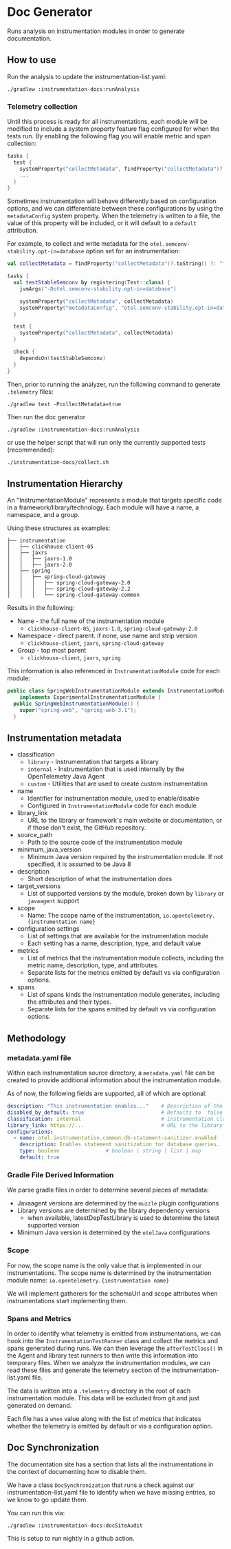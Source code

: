 # Doc Generator

Runs analysis on instrumentation modules in order to generate documentation.

## How to use

Run the analysis to update the instrumentation-list.yaml:

`./gradlew :instrumentation-docs:runAnalysis`

### Telemetry collection

Until this process is ready for all instrumentations, each module will be modified to include a
system property feature flag configured for when the tests run. By enabling the following flag you
will enable metric and span collection:

```kotlin
tasks {
  test {
    systemProperty("collectMetadata", findProperty("collectMetadata")?.toString() ?: "false")
    ...
  }
}
```

Sometimes instrumentation will behave differently based on configuration options, and we can
differentiate between these configurations by using the `metadataConfig` system property. When the
telemetry is written to a file, the value of this property will be included, or it will default to
a `default` attribution.

For example, to collect and write metadata for the `otel.semconv-stability.opt-in=database` option
set for an instrumentation:

```kotlin
val collectMetadata = findProperty("collectMetadata")?.toString() ?: "false"

tasks {
  val testStableSemconv by registering(Test::class) {
    jvmArgs("-Dotel.semconv-stability.opt-in=database")

    systemProperty("collectMetadata", collectMetadata)
    systemProperty("metadataConfig", "otel.semconv-stability.opt-in=database")
  }

  test {
    systemProperty("collectMetadata", collectMetadata)
  }

  check {
    dependsOn(testStableSemconv)
  }
}
```

Then, prior to running the analyzer, run the following command to generate `.telemetry` files:

`./gradlew test -PcollectMetadata=true`

Then run the doc generator

`./gradlew :instrumentation-docs:runAnalysis`

or use the helper script that will run only the currently supported tests (recommended):

```bash
./instrumentation-docs/collect.sh
```

## Instrumentation Hierarchy

An "InstrumentationModule" represents a module that targets specific code in a
framework/library/technology. Each module will have a name, a namespace, and a group.

Using these structures as examples:

```
├── instrumentation
│   ├── clickhouse-client-05
│   ├── jaxrs
│   │   ├── jaxrs-1.0
│   │   ├── jaxrs-2.0
│   ├── spring
│   │   ├── spring-cloud-gateway
│   │   │   ├── spring-cloud-gateway-2.0
│   │   │   ├── spring-cloud-gateway-2.2
│   │   │   └── spring-cloud-gateway-common
```

Results in the following:

* Name - the full name of the instrumentation module
  * `clickhouse-client-05`, `jaxrs-1.0`, `spring-cloud-gateway-2.0`
* Namespace - direct parent. if none, use name and strip version
  * `clickhouse-client`, `jaxrs`, `spring-cloud-gateway`
* Group - top most parent
  * `clickhouse-client`, `jaxrs`, `spring`

This information is also referenced in `InstrumentationModule` code for each module:

```java
public class SpringWebInstrumentationModule extends InstrumentationModule
    implements ExperimentalInstrumentationModule {
  public SpringWebInstrumentationModule() {
    super("spring-web", "spring-web-3.1");
  }
```

## Instrumentation metadata

* classification
  * `library` - Instrumentation that targets a library
  * `internal` - Instrumentation that is used internally by the OpenTelemetry Java Agent
  * `custom` - Utilities that are used to create custom instrumentation
* name
  * Identifier for instrumentation module, used to enable/disable
  * Configured in `InstrumentationModule` code for each module
* library_link
  * URL to the library or framework's main website or documentation, or if those don't exist, the
  GitHub repository.
* source_path
  * Path to the source code of the instrumentation module
* minimum_java_version
  * Minimum Java version required by the instrumentation module. If not specified, it is assumed to
    be Java 8
* description
  * Short description of what the instrumentation does
* target_versions
  * List of supported versions by the module, broken down by `library` or `javaagent` support
* scope
  * Name: The scope name of the instrumentation, `io.opentelemetry.{instrumentation name}`
* configuration settings
  * List of settings that are available for the instrumentation module
  * Each setting has a name, description, type, and default value
* metrics
  * List of metrics that the instrumentation module collects, including the metric name, description, type, and attributes.
  * Separate lists for the metrics emitted by default vs via configuration options.
* spans
  * List of spans kinds the instrumentation module generates, including the attributes and their types.
  * Separate lists for the spans emitted by default vs via configuration options.

## Methodology

### metadata.yaml file

Within each instrumentation source directory, a `metadata.yaml` file can be created to provide
additional information about the instrumentation module.

As of now, the following fields are supported, all of which are optional:

```yaml
description: "This instrumentation enables..."    # Description of the instrumentation module
disabled_by_default: true                         # Defaults to `false`
classification: internal                          # instrumentation classification: library | internal | custom
library_link: https://...                         # URL to the library or framework's main website or documentation
configurations:
  - name: otel.instrumentation.common.db-statement-sanitizer.enabled
    description: Enables statement sanitization for database queries.
    type: boolean               # boolean | string | list | map
    default: true
```

### Gradle File Derived Information

We parse gradle files in order to determine several pieces of metadata:

- Javaagent versions are determined by the `muzzle` plugin configurations
- Library versions are determined by the library dependency versions
  - when available, latestDepTestLibrary is used to determine the latest supported version
- Minimum Java version is determined by the `otelJava` configurations

### Scope

For now, the scope name is the only value that is implemented in our instrumentations. The scope
name is determined by the instrumentation module name:  `io.opentelemetry.{instrumentation name}`

We will implement gatherers for the schemaUrl and scope attributes when instrumentations start
implementing them.

### Spans and Metrics

In order to identify what telemetry is emitted from instrumentations, we can hook into the
`InstrumentationTestRunner` class and collect the metrics and spans generated during runs. We can then
leverage the `afterTestClass()` in the Agent and library test runners to then write this information
into temporary files. When we analyze the instrumentation modules, we can read these files and
generate the telemetry section of the instrumentation-list.yaml file.

The data is written into a `.telemetry` directory in the root of each instrumentation module. This
data will be excluded from git and just generated on demand.

Each file has a `when` value along with the list of metrics that indicates whether the telemetry is
emitted by default or via a configuration option.

## Doc Synchronization

The documentation site has a section that lists all the instrumentations in the context of
documenting how to disable them.

We have a class `DocSynchronization` that runs a check against our instrumentation-list.yaml file to
identify when we have missing entries, so we know to go update them.

You can run this via:

`./gradlew :instrumentation-docs:docSiteAudit`

This is setup to run nightly in a github action.
